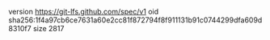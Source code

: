 version https://git-lfs.github.com/spec/v1
oid sha256:1f4a97cb6ce7631a60e2cc81f872794f8f911131b91c0744299dfa609d8310f7
size 2817
